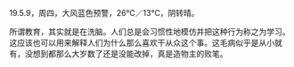 <link href="../../css/style.css" rel="stylesheet" type="text/css" />

<span class="fzzy">19.5.9，周四，大风蓝色预警，26℃／13℃，阴转晴。

<div class="p">

所谓教育，其实就是在洗脑。人们总是会习惯性地模仿并把这种行为称之为学习。这应该也可以用来解释人们为什么那么喜欢干从众这个事。这毛病似乎是从小就有，没想到都那么大岁数了还是没能改掉，真是造物主的败笔。

